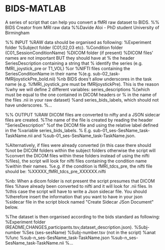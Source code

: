 # BIDS-MATLAB
A series of script that can help you convert a fMRI raw dataset to BIDS.
%% BIDS Creator from MRI raw data 
%%Davide Aloi - PhD student University of Birmingham

%% INPUT
%RAW data should be organised as following:
%Experiment folder
    %Subject folder (C01,02,03 etc).
        %Condition folder (C01_SessionConditionName)
            %DICOM folder (if present)
                %DICOM files' names are not important BUT they should have at
                % the header SeriesDescription containing a string that
                % identify the series (e.g. fMRI_joystick_pre or T1_VOL)
            %or
            %NIFTI files containing the SeriesConditionName in their name
            %(e.g. sub-02_task-fMRIjoystickPre_bold.nii)
            %nb BIDS does't allow underscores in the task name (e.g.
            %fMRI_joystick_pre must be fMRIjoystickPre). This is the reason
            %why we will define 2 different variables: series_descriptions
            %(which must be equal to the one contained in DICOM headers or
            % in the name of the files .nii in your raw dataset)
            %and series_bids_labels, which should not have underscores.
     %...

%% OUTPUT
%RAW DICOM files are converted to nifty and a JSON sidecar files are created.
%The name of the file is created by reading the header "SeriesDescription"
%of the DICOM file and using the relative label defined in the
%variable series_bids_labels.
% E.g. sub-01_ses-SesName_task-TaskName.nii and
%sub-01_ses-SesName_task-TaskName.json.

%Alternatively, if files were already converted (in this case there should
%not be DICOM folders within the subject folders otherwise the script will
%convert the DICOM files within these folders instead of using the nifti
%files), the script will look for nifti files containing the condition name
%within their names.
%e.g. if the condition is fMRI_tdcs_pre, the nifti file should be:
%XXXXX_fMRI_tdcs_pre_XXXXXX.nifti

%nb: When a dicom folder is not present the script presumes that DICOM files
%have already been converted to nifti and it will look for .nii files. In
%this case the script will have to write a Json sidecar file. You should
%therefore insert the information that you want to have in your json
%sidecar file in the script block named "Create Sidecar JSon Document" below.

%The dataset is then organised according to the bids standard as following:
%Experiment folder (README,CHANGES,participants.tsv,dataset_description.json).
    %Subj-number
        %Ses (ses-sesName)
            %Subj-number.tsv (not in the script)
                %anat
                %func
                    %sub-n_ses-SesName_task-TaskName.json
                    %sub-n_ses-SesName_task-TaskName.nii
    %...
